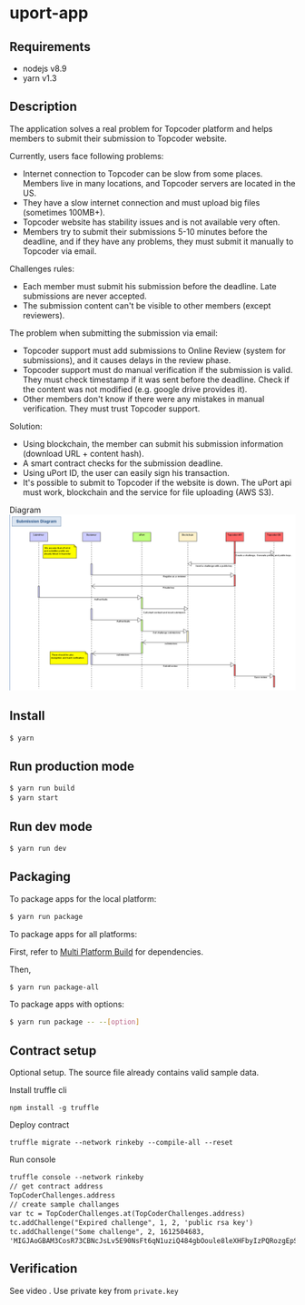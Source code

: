 # uport-app

## Requirements
- nodejs v8.9
- yarn v1.3

## Description
The application solves a real problem for Topcoder platform and helps members to submit their submission to Topcoder website.

Currently, users face following problems:
- Internet connection to Topcoder can be slow from some places. Members live in many locations, and Topcoder servers are located in the US.
- They have a slow internet connection and must upload big files (sometimes 100MB+).
- Topcoder website has stability issues and is not available very often.
- Members try to submit their submissions 5-10 minutes before the deadline, and if they have any problems, they must submit it manually to Topcoder via email.

Challenges rules:
- Each member must submit his submission before the deadline. Late submissions are never accepted. 
- The submission content can't be visible to other members (except reviewers).

The problem when submitting the submission via email:
- Topcoder support must add submissions to Online Review (system for submissions), and it causes delays in the review phase.
- Topcoder support must do manual verification if the submission is valid. They must check timestamp if it was sent before the deadline. Check if the content was not modified (e.g. google drive provides it).
- Other members don't know if there were any mistakes in manual verification. They must trust Topcoder support.

Solution:
- Using blockchain, the member can submit his submission information (download URL + content hash).
- A smart contract checks for the submission deadline.
- Using uPort ID, the user can easily sign his transaction.
- It's possible to submit to Topcoder if the website is down. The uPort api must work, blockchain and the service for file uploading (AWS S3).


Diagram
![diagram](docs/diagram.gif)

## Install

```bash
$ yarn
```


## Run production mode

```bash
$ yarn run build
$ yarn start
```


## Run dev mode

```bash
$ yarn run dev
```

## Packaging

To package apps for the local platform:

```bash
$ yarn run package
```

To package apps for all platforms:

First, refer to [Multi Platform Build](https://www.electron.build/multi-platform-build) for dependencies.

Then,
```bash
$ yarn run package-all
```

To package apps with options:

```bash
$ yarn run package -- --[option]
```

## Contract setup
Optional setup. The source file already contains valid sample data.  


Install truffle cli
```
npm install -g truffle
```
Deploy contract
```
truffle migrate --network rinkeby --compile-all --reset
```
Run console
```
truffle console --network rinkeby 
// get contract address
TopCoderChallenges.address
// create sample challanges
var tc = TopCoderChallenges.at(TopCoderChallenges.address)
tc.addChallenge("Expired challenge", 1, 2, 'public rsa key')
tc.addChallenge("Some challenge", 2, 1612504683, 'MIGJAoGBAM3CosR73CBNcJsLv5E90NsFt6qN1uziQ484gbOoule8leXHFbyIzPQRozgEpSpi\nwhr6d2/c0CfZHEJ3m5tV0klxfjfM7oqjRMURnH/rmBjcETQ7qzIISZQ/iptJ3p7Gi78X5ZMh\nLNtDkUFU9WaGdiEb+SnC39wjErmJSfmGb7i1AgMBAAE=');

```


## Verification
See video <url>.
Use private key from `private.key`
